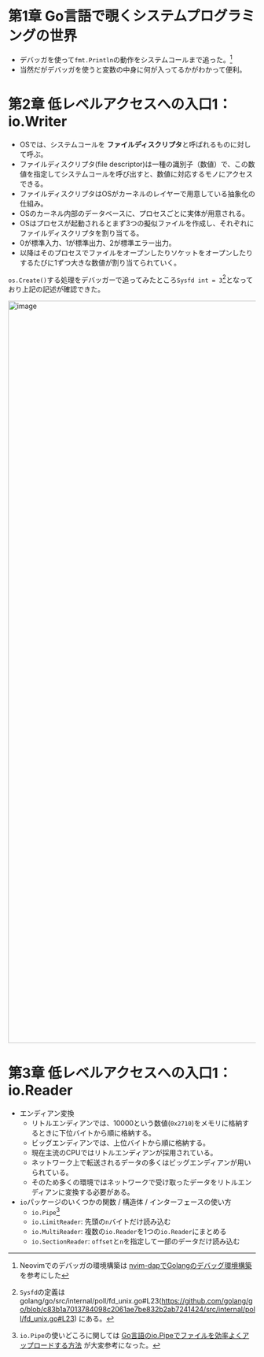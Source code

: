 # 第1章 Go言語で覗くシステムプログラミングの世界
- デバッガを使って`fmt.Println`の動作をシステムコールまで追った。[^1]
- 当然だがデバッガを使うと変数の中身に何が入ってるかがわかって便利。

# 第2章 低レベルアクセスへの入口1：io.Writer
- OSでは、システムコールを **ファイルディスクリプタ**と呼ばれるものに対して呼ぶ。
- ファイルディスクリプタ(file descriptor)は一種の識別子（数値）で、この数値を指定してシステムコールを呼び出すと、数値に対応するモノにアクセスできる。
- ファイルディスクリプタはOSがカーネルのレイヤーで用意している抽象化の仕組み。
- OSのカーネル内部のデータベースに、プロセスごとに実体が用意される。
- OSはプロセスが起動されるとまず3つの擬似ファイルを作成し、それぞれにファイルディスクリプタを割り当てる。
- 0が標準入力、1が標準出力、2が標準エラー出力。
- 以降はそのプロセスでファイルをオープンしたりソケットをオープンしたりするたびに1ずつ大きな数値が割り当てられていく。

`os.Create()`する処理をデバッガーで追ってみたところ`Sysfd int = 3`[^2]となっており上記の記述が確認できた。

<img width="1507" alt="image" src="https://github.com/kyu08/go-system-programming/assets/49891479/d35a0689-5188-4f28-ba7c-3a12009ed273">

# 第3章 低レベルアクセスへの入口1：io.Reader
- エンディアン変換
    - リトルエンディアンでは、10000という数値(`0x2710`)をメモリに格納するときに下位バイトから順に格納する。
    - ビッグエンディアンでは、上位バイトから順に格納する。
    - 現在主流のCPUではリトルエンディアンが採用されている。
    - ネットワーク上で転送されるデータの多くはビッグエンディアンが用いられている。
    - そのため多くの環境ではネットワークで受け取ったデータをリトルエンディアンに変換する必要がある。
- `io`パッケージのいくつかの関数 / 構造体 / インターフェースの使い方
    - `io.Pipe`[^3]
    - `io.LimitReader`: 先頭の`n`バイトだけ読み込む
    - `io.MultiReader`: 複数の`io.Reader`を1つの`io.Reader`にまとめる
    - `io.SectionReader`: `offset`と`n`を指定して一部のデータだけ読み込む

[^1]: Neovimでのデバッガの環境構築は [nvim-dapでGolangのデバッグ環境構築](https://zenn.dev/saito9/articles/32c57f776dc369) を参考にした
[^2]: `Sysfd`の定義は golang/go/src/internal/poll/fd_unix.go#L23(https://github.com/golang/go/blob/c83b1a7013784098c2061ae7be832b2ab7241424/src/internal/poll/fd_unix.go#L23) にある。
[^3]: `io.Pipe`の使いどころに関しては [Go言語のio.Pipeでファイルを効率よくアップロードする方法](https://medium.com/eureka-engineering/file-uploads-in-go-with-io-pipe-75519dfa647b) が大変参考になった。
